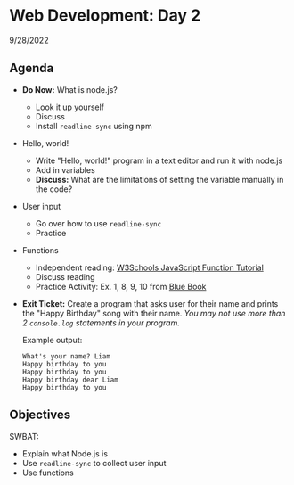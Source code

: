 # Web Development: Day 2
9/28/2022

## Agenda

- <b>Do Now:</b> What is node.js?
    - Look it up yourself
    - Discuss
    - Install `readline-sync` using npm
- Hello, world!
    - Write "Hello, world!" program in a text editor and run it with node.js
    - Add in variables
    - <b>Discuss:</b> What are the limitations of setting the variable manually in the code?
- User input
    - Go over how to use `readline-sync`
    - Practice
- Functions
    - Independent reading: [W3Schools JavaScript Function Tutorial](https://www.w3schools.com/js/js_functions.asp)
    - Discuss reading
    - Practice Activity: Ex. 1, 8, 9, 10 from [Blue Book](./resources/Function-Exercises.pdf)
- <b>Exit Ticket:</b>
    Create a program that asks user for their name and prints the "Happy Birthday" song with
    their name. *You may not use more than 2 `console.log` statements in your program.*

    Example output:
    ```
    What's your name? Liam
    Happy birthday to you
    Happy birthday to you
    Happy birthday dear Liam
    Happy birthday to you
    ```

## Objectives

SWBAT:
- Explain what Node.js is
- Use `readline-sync` to collect user input
- Use functions
